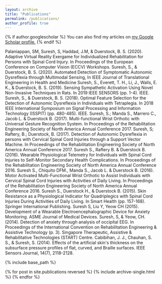 ```yaml
---
layout: archive
title: "Publications"
permalink: /publications/
author_profile: true
---
```


{% if author.googlescholar %}
  You can also find my articles on <u><a href="{{author.googlescholar}}">my Google Scholar profile</a>.</u>
{% endif %}

Palaniappan, SM, Suresh, S, Haddad, J.M, & Duerstock, B. S. (2020). Adaptive Virtual Reality Exergame for Individualized Rehabilitation for Persons with Spinal Cord Injury. In Proceedings of the European Conference on Computer Vision (ECCV) Workshops. 
Suresh, S., & Duerstock, B. S. (2020). Automated Detection of Symptomatic Autonomic Dysreflexia through Multimodal Sensing, In IEEE Journal of Translational Engineering in Health and Medicine
Suresh, S., Everett, T. H., Li, J., Walls, E. K., & Duerstock, B. S. (2019). Sensing Sympathetic Activation Using Novel Non-Invasive Techniques in Rats. In 2019 IEEE SENSORS (pp. 1-4). IEEE.
Suresh, S., & Duerstock, B. S. (2018). Optimal Feature Selection for the Detection of Autonomic Dysreflexia in Individuals with Tetraplegia. In 2018 IEEE International Symposium on Signal Processing and Information Technology (ISSPIT) (pp. 480-485). IEEE.
Suresh, S.; Manda S., Marrero C., Jacob L. & Duerstock B. (2017). Multi-functional Wrist Orthotic with Universal Gesture Recognition System. In Proceedings of the Rehabilitation Engineering Society of North America Annual Conference 2017.
	Suresh, S; Raftery, B.; Duerstock, B. (2017). Detection of Autonomic Dysreflexia in persons with Cervical Spinal Cord Injuries through a Support Vector Machine. In Proceedings of the Rehabilitation Engineering Society of North America Annual Conference 2017.
Suresh S., Raftery B. & Duerstock B. (2016). Wearable Physiological Telemetry for Individuals with Spinal Cord Injuries to Self-Monitor Secondary Health Complications. In Proceedings of the Rehabilitation Engineering Society of North America Annual Conference 2016.
Suresh S., Chiquito DFM., Manda S., Jacob L. & Duerstock B. (2016). Motor Activated Multi-Functional Wrist Orthotic to Assist Individuals with Cervical Spinal Cord Injuries with Activities of Daily Living. In Proceedings of the Rehabilitation Engineering Society of North America Annual Conference 2016. 
Suresh S., Duerstock H., & Duerstock B.  (2015). Skin Resistance as a Physiological Indicator for Quadriplegics with Spinal Cord Injuries During Activities of Daily Living. In Smart Health (pp. 157-168). Springer International Publishing.
Suresh S, Liu Y, Yeow CH (2015). Development of a Wearable Electroencephalographic Device for Anxiety Monitoring. ASME Journal of Medical Devices. 
Suresh, S, & Yeow, CH. (2014). Detection of anxiety through analysis of occipital EEG. In Proceedings of the International Convention on Rehabilitation Engineering & Assistive Technology (p.  3).  Singapore Therapeutic, Assistive & Rehabilitative Technologies (START) Centre.
Cabibihan, J. J., Chauhan, S. S., & Suresh, S. (2014). Effects of the artificial skin's thickness on the subsurface pressure profiles of flat, curved, and Braille surfaces. IEEE Sensors Journal, 14(7), 2118-2128.


{% include base_path %}

{% for post in site.publications reversed %}
  {% include archive-single.html %}
{% endfor %}
